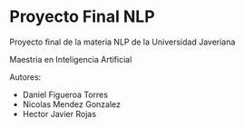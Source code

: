 # Proyecto Final NLP
Proyecto final de la materia NLP de la Universidad Javeriana

Maestria en Inteligencia Artificial

Autores:
  * Daniel Figueroa Torres
  * Nicolas Mendez Gonzalez
  * Hector Javier Rojas
